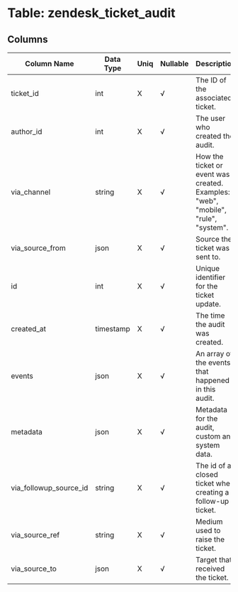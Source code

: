 # Table: zendesk_ticket_audit

## Columns 

|  Column Name   |  Data Type  | Uniq | Nullable | Description | 
|  ----  | ----  | ----  | ----  | ---- | 
| ticket_id | int | X | √ | The ID of the associated ticket. | 
| author_id | int | X | √ | The user who created the audit. | 
| via_channel | string | X | √ | How the ticket or event was created. Examples: "web", "mobile", "rule", "system". | 
| via_source_from | json | X | √ | Source the ticket was sent to. | 
| id | int | X | √ | Unique identifier for the ticket update. | 
| created_at | timestamp | X | √ | The time the audit was created. | 
| events | json | X | √ | An array of the events that happened in this audit. | 
| metadata | json | X | √ | Metadata for the audit, custom and system data. | 
| via_followup_source_id | string | X | √ | The id of a closed ticket when creating a follow-up ticket. | 
| via_source_ref | string | X | √ | Medium used to raise the ticket. | 
| via_source_to | json | X | √ | Target that received the ticket. | 


